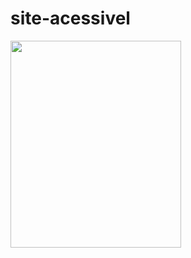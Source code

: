 # site-acessivel
<section id="tropicalia" class="my-5 pt-6 secao-tropicalia" tabindex="0" aria-label="Seção explicativa sobre a tropicália">
<div class="container d-flex align-items-center ">
                <div class="col-4 d-flex justify-content-center fundo-galeria">
                <div class="col-4 d-flex justify-content-center ">
<img src="img/image (1).png" class="rounded-pill" width="273" height="331" loading="lazy">
</div>
<div class="col-5">
